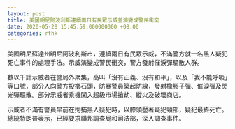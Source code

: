 ```yaml
---
layout: post
title: 美國明尼阿波利斯連續兩日有民眾示威並演變成警民衝突
date: 2020-05-28 15:45:59.000000000 +08:00
categories: rthk
---
```


美國明尼蘇達州明尼阿波利斯市，連續兩日有民眾示威，不滿警方就一名黑人疑犯死亡事件的處理手法。示威演變成警民衝突，警方發射催淚彈驅散人群。

數以千計示威者在警局外聚集，高叫「沒有正義、沒有和平」，以及「我不能呼吸」等口號，部分人向警方投擲石頭，防暴警員築起防線，發射橡膠子彈、催淚彈及閃光彈驅散。部分示威者乘機闖入超級市場搶劫、縱火及破壞商店。

示威者不滿有警員早前在拘捕黑人疑犯時，以膝頭壓著疑犯頸部，疑犯最終死亡。總統特朗普表示，已經要求聯邦調查局和司法部，深入調查事件。
